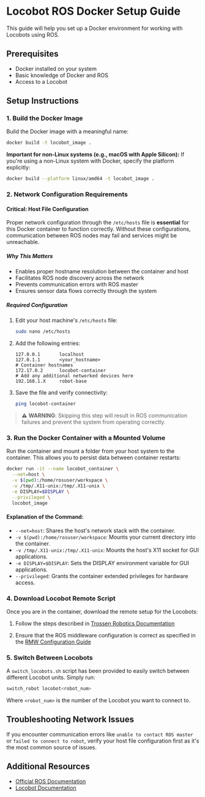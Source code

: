 # Locobot ROS Docker Setup Guide

This guide will help you set up a Docker environment for working with Locobots using ROS.

## Prerequisites

- Docker installed on your system
- Basic knowledge of Docker and ROS
- Access to a Locobot

## Setup Instructions

### 1. Build the Docker Image

Build the Docker image with a meaningful name:

```bash
docker build -t locobot_image .
```

**Important for non-Linux systems (e.g., macOS with Apple Silicon):**
If you're using a non-Linux system with Docker, specify the platform explicitly:

```bash
docker build --platform linux/amd64 -t locobot_image .
```

### 2. Network Configuration Requirements

#### Critical: Host File Configuration

Proper network configuration through the `/etc/hosts` file is **essential** for this Docker container to function correctly. Without these configurations, communication between ROS nodes may fail and services might be unreachable.

##### Why This Matters
- Enables proper hostname resolution between the container and host
- Facilitates ROS node discovery across the network
- Prevents communication errors with ROS master
- Ensures sensor data flows correctly through the system

##### Required Configuration

1. Edit your host machine's `/etc/hosts` file:
   ```bash
   sudo nano /etc/hosts
   ```

2. Add the following entries:
   ```
   127.0.0.1       localhost
   127.0.1.1       <your_hostname>
   # Container hostnames
   172.17.0.2      locobot-container
   # Add any additional networked devices here
   192.168.1.X     robot-base
   ```

3. Save the file and verify connectivity:
   ```bash
   ping locobot-container
   ```

> ⚠️ **WARNING**: Skipping this step will result in ROS communication failures and prevent the system from operating correctly.

### 3. Run the Docker Container with a Mounted Volume

Run the container and mount a folder from your host system to the container. This allows you to persist data between container restarts:

```bash
docker run -it --name locobot_container \
  --net=host \
  -v $(pwd):/home/rosuser/workspace \
  -v /tmp/.X11-unix:/tmp/.X11-unix \
  -e DISPLAY=$DISPLAY \
  --privileged \
  locobot_image
```

#### Explanation of the Command:

- `--net=host`: Shares the host's network stack with the container.
- `-v $(pwd):/home/rosuser/workspace`: Mounts your current directory into the container.
- `-v /tmp/.X11-unix:/tmp/.X11-unix`: Mounts the host's X11 socket for GUI applications.
- `-e DISPLAY=$DISPLAY`: Sets the DISPLAY environment variable for GUI applications.
- `--privileged`: Grants the container extended privileges for hardware access.

### 4. Download Locobot Remote Script

Once you are in the container, download the remote setup for the Locobots:

1. Follow the steps described in [Trossen Robotics Documentation](https://docs.trossenrobotics.com/interbotix_xslocobots_docs/ros_interface/ros2/software_setup.html#remote-install)

2. Ensure that the ROS middleware configuration is correct as specified in the [RMW Configuration Guide](https://docs.trossenrobotics.com/interbotix_xslocobots_docs/getting_started/rmw_configuration.html#remote-computer)

### 5. Switch Between Locobots

A `switch_locobots.sh` script has been provided to easily switch between different Locobot units. Simply run:

```bash
switch_robot locobot<robot_num>
```

Where `<robot_num>` is the number of the Locobot you want to connect to.

## Troubleshooting Network Issues

If you encounter communication errors like `unable to contact ROS master` or `failed to connect to robot`, verify your host file configuration first as it's the most common source of issues.

## Additional Resources

- [Official ROS Documentation](http://wiki.ros.org/)
- [Locobot Documentation](https://docs.trossenrobotics.com/interbotix_xslocobots_docs/)
